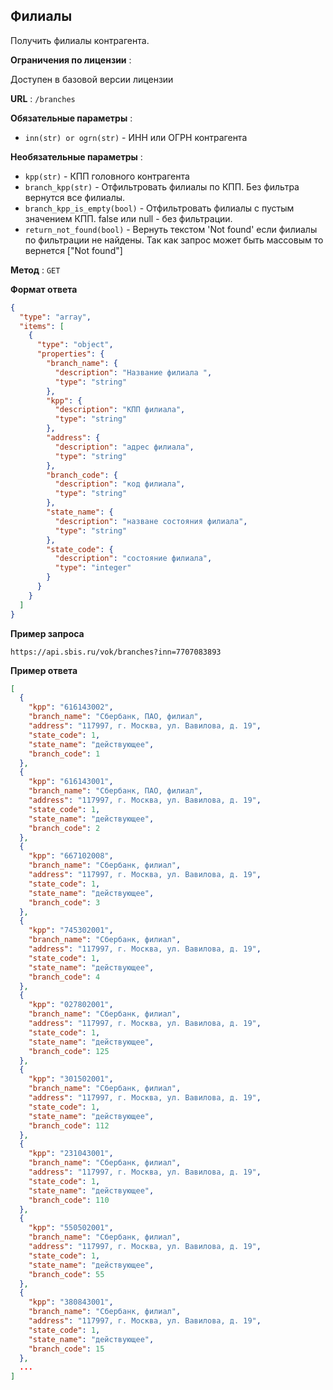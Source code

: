 ## Филиалы

Получить филиалы контрагента.

**Ограничения по лицензии** :

Доступен в базовой версии лицензии

**URL** : `/branches`

**Обязательные параметры** :
- `inn(str) or ogrn(str)` - ИНН или ОГРН контрагента

**Необязательные параметры** :
- `kpp(str)` - КПП головного контрагента
- `branch_kpp(str)` - Отфильтровать филиалы по КПП. Без фильтра вернутся все филиалы.
- `branch_kpp_is_empty(bool)` - Отфильтровать филиалы с пустым значением КПП. false или null - без фильтрации.
- `return_not_found(bool)` - Вернуть текстом 'Not found' если филиалы по фильтрации не найдены. Так как запрос может быть массовым то вернется \["Not found"\]


**Метод** : `GET`

**Формат ответа**

```json
{
  "type": "array",
  "items": [
    {
      "type": "object",
      "properties": {
        "branch_name": {
          "description": "Название филиала ",
          "type": "string"
        },
        "kpp": {
          "description": "КПП филиала",
          "type": "string"
        },
        "address": {
          "description": "адрес филиала",
          "type": "string"
        },
        "branch_code": {
          "description": "код филиала",
          "type": "string"
        },
        "state_name": {
          "description": "назване состояния филиала",
          "type": "string"
        },
        "state_code": {
          "description": "состояние филиала",
          "type": "integer"
        }
      }
    }
  ]
}
```

**Пример запроса**

```text
https://api.sbis.ru/vok/branches?inn=7707083893
```

**Пример ответа**

```json
[
  {
    "kpp": "616143002",
    "branch_name": "Сбербанк, ПАО, филиал",
    "address": "117997, г. Москва, ул. Вавилова, д. 19",
    "state_code": 1,
    "state_name": "действующее",
    "branch_code": 1
  },
  {
    "kpp": "616143001",
    "branch_name": "Сбербанк, ПАО, филиал",
    "address": "117997, г. Москва, ул. Вавилова, д. 19",
    "state_code": 1,
    "state_name": "действующее",
    "branch_code": 2
  },
  {
    "kpp": "667102008",
    "branch_name": "Сбербанк, филиал",
    "address": "117997, г. Москва, ул. Вавилова, д. 19",
    "state_code": 1,
    "state_name": "действующее",
    "branch_code": 3
  },
  {
    "kpp": "745302001",
    "branch_name": "Сбербанк, филиал",
    "address": "117997, г. Москва, ул. Вавилова, д. 19",
    "state_code": 1,
    "state_name": "действующее",
    "branch_code": 4
  },
  {
    "kpp": "027802001",
    "branch_name": "Сбербанк, филиал",
    "address": "117997, г. Москва, ул. Вавилова, д. 19",
    "state_code": 1,
    "state_name": "действующее",
    "branch_code": 125
  },
  {
    "kpp": "301502001",
    "branch_name": "Сбербанк, филиал",
    "address": "117997, г. Москва, ул. Вавилова, д. 19",
    "state_code": 1,
    "state_name": "действующее",
    "branch_code": 112
  },
  {
    "kpp": "231043001",
    "branch_name": "Сбербанк, филиал",
    "address": "117997, г. Москва, ул. Вавилова, д. 19",
    "state_code": 1,
    "state_name": "действующее",
    "branch_code": 110
  },
  {
    "kpp": "550502001",
    "branch_name": "Сбербанк, филиал",
    "address": "117997, г. Москва, ул. Вавилова, д. 19",
    "state_code": 1,
    "state_name": "действующее",
    "branch_code": 55
  },
  {
    "kpp": "380843001",
    "branch_name": "Сбербанк, филиал",
    "address": "117997, г. Москва, ул. Вавилова, д. 19",
    "state_code": 1,
    "state_name": "действующее",
    "branch_code": 15
  },
  ...
]
```
